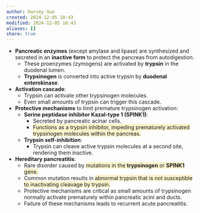 ```yaml
---
author: Harvey Guo
created: 2024-12-05 10:43
modified: 2024-12-05 10:43
aliases: []
share: true
---
```

- **Pancreatic enzymes** (except amylase and lipase) are synthesized and secreted in an **inactive form** to protect the pancreas from autodigestion. 
	- These proenzymes (zymogens) are activated by **trypsin** in the duodenal lumen.
	- **Trypsinogen** is converted into active trypsin by **duodenal enterokinase**.
- **Activation cascade**:
	- Trypsin can activate other trypsinogen molecules.
	- Even small amounts of trypsin can trigger this cascade.
- **Protective mechanisms** to limit premature trypsinogen activation:
	- **Serine peptidase inhibitor Kazal-type 1 (SPINK1)**:
		- Secreted by pancreatic acinar cells.
		- <span style="background:rgba(240, 200, 0, 0.2)">Functions as a trypsin inhibitor, impeding prematurely activated trypsinogen molecules within the pancreas.</span>
	- **Trypsin self-inhibition**:
		- Trypsin can cleave active trypsin molecules at a second site, rendering them inactive.
- **Hereditary pancreatitis**:
	- Rare disorder caused by <span style="background:rgba(240, 200, 0, 0.2)">mutations in the **trypsinogen** or **SPINK1** gene.</span>
	- Common mutation results in <span style="background:rgba(240, 200, 0, 0.2)">abnormal trypsin that is not susceptible to inactivating cleavage by trypsin.</span>
	- Protective mechanisms are critical as small amounts of trypsinogen normally activate prematurely within pancreatic acini and ducts.
	- Failure of these mechanisms leads to recurrent acute pancreatitis.

